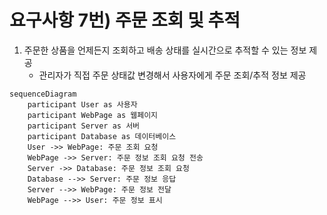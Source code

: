 # 요구사항 7번) 주문 조회 및 추적

1. 주문한 상품을 언제든지 조회하고 배송 상태를 실시간으로 추적할 수 있는 정보 제공
    - 관리자가 직접 주문 상태값 변경해서 사용자에게 주문 조회/추적 정보 제공

```mermaid
sequenceDiagram
    participant User as 사용자
    participant WebPage as 웹페이지
    participant Server as 서버
    participant Database as 데이터베이스
    User ->> WebPage: 주문 조회 요청
    WebPage ->> Server: 주문 정보 조회 요청 전송
    Server ->> Database: 주문 정보 조회 요청
    Database -->> Server: 주문 정보 응답
    Server -->> WebPage: 주문 정보 전달
    WebPage -->> User: 주문 정보 표시

```